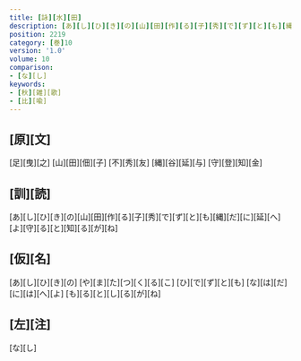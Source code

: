 ```yaml
---
title: [詠][水][田]
description: [あ][し][ひ][き][の][山][田][作][る][子][秀][で][ず][と][も][縄][だ][に][延][へ][よ][守][る][と][知][る][が][ね]
position: 2219
category: [巻]10
version: '1.0'
volume: 10
comparison:
- [な][し]
keywords:
- [秋][雑][歌]
- [比][喩]
---
```


## [原][文]

[足][曳][之] [山][田][佃][子] [不][秀][友] [縄][谷][延][与] [守][登][知][金]

## [訓][読]

[あ][し][ひ][き][の][山][田][作][る][子][秀][で][ず][と][も][縄][だ][に][延][へ][よ][守][る][と][知][る][が][ね]

## [仮][名]

[あ][し][ひ][き][の] [や][ま][た][つ][く][る][こ] [ひ][で][ず][と][も] [な][は][だ][に][は][へ][よ] [も][る][と][し][る][が][ね]

## [左][注]

[な][し]
